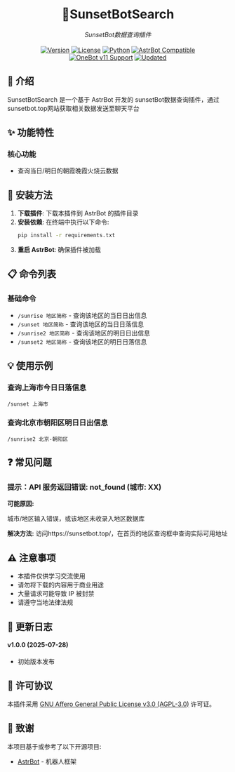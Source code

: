 # <div align="center">🌇SunsetBotSearch</div>

<div align="center"><em>SunsetBot数据查询插件</em></div>

<br>
<div align="center">
  <a href="#-更新日志"><img src="https://img.shields.io/badge/VERSION-v1.0.0-E91E63?style=for-the-badge" alt="Version"></a>
  <a href="https://github.com/GEMILUXVII/astrbot_plugin_jm_cosmos/blob/main/LICENSE"><img src="https://img.shields.io/badge/license-AGPL--3.0-009688?style=for-the-badge" alt="License"></a>
  <a href="https://www.python.org/"><img src="https://img.shields.io/badge/PYTHON-3.10+-3776AB?style=for-the-badge&logo=python&logoColor=white" alt="Python"></a>
  <a href="https://github.com/AstrBotDevs/AstrBot"><img src="https://img.shields.io/badge/AstrBot-Compatible-00BFA5?style=for-the-badge&logo=robot&logoColor=white" alt="AstrBot Compatible"></a>
</div>

<div align="center">
  <a href="https://github.com/botuniverse/onebot-11"><img src="https://img.shields.io/badge/OneBotv11-AIOCQHTTP-FF5722?style=for-the-badge&logo=qq&logoColor=white" alt="OneBot v11 Support"></a>
  <a href="https://github.com/GEMILUXVII/astrbot_plugin_jm_cosmos"><img src="https://img.shields.io/badge/UPDATED-2025.06.01-2196F3?style=for-the-badge" alt="Updated"></a>
</div>

## 📝 介绍

SunsetBotSearch 是一个基于 AstrBot 开发的 sunsetBot数据查询插件，通过sunsetbot.top网站获取相关数据发送至聊天平台

## ✨ 功能特性

### 核心功能

- 查询当日/明日的朝霞晚霞火烧云数据

## 🚀 安装方法

1. **下载插件**: 下载本插件到 AstrBot 的插件目录
2. **安装依赖**: 在终端中执行以下命令:
   ```bash
   pip install -r requirements.txt
   ```
3. **重启 AstrBot**: 确保插件被加载


## 📋 命令列表

### 基础命令

- `/sunrise 地区简称` - 查询该地区的当日日出信息
- `/sunset 地区简称` - 查询该地区的当日日落信息
- `/sunrise2 地区简称` - 查询该地区的明日日出信息
- `/sunset2 地区简称` - 查询该地区的明日日落信息

## 💡 使用示例

### 查询上海市今日日落信息

```
/sunset 上海市
```

### 查询北京市朝阳区明日日出信息

```
/sunrise2 北京-朝阳区
```


## ❓ 常见问题

### 提示：API 服务返回错误: not_found (城市: XX)

**可能原因:**

城市/地区输入错误，或该地区未收录入地区数据库

**解决方法:**
访问https://sunsetbot.top/，在首页的地区查询框中查询实际可用地址

## ⚠️ 注意事项

- 本插件仅供学习交流使用
- 请勿将下载的内容用于商业用途
- 大量请求可能导致 IP 被封禁
- 请遵守当地法律法规

## 📝 更新日志
#### **v1.0.0** (2025-07-28)

- 初始版本发布

## 📜 许可协议

本插件采用 [GNU Affero General Public License v3.0 (AGPL-3.0)](https://www.gnu.org/licenses/agpl-3.0.html) 许可证。

## 🙏 致谢

本项目基于或参考了以下开源项目:

- [AstrBot](https://github.com/Soulter/AstrBot) - 机器人框架

